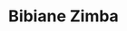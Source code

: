 ---
order: 0
id: 'bibiane-zimba'
title: 'Bibiane Zimba'
excerpt: 'Bibiane is one of the most important people in my life. It was only natural, that when she wanted to have her own little website, I happily offered myself to design and develop it for her. This is a small project that uses 11ty, sanity.io and generates colors based on the images that are being used on the website.'
caseStudyTags: ['Brand Design', 'UI Design', 'UX Design', '11ty', 'Jamstack', 'sanity.io', 'Content Strategy', 'Vanilla JavaScript']
templateEngineOverride: "md,njk"
link: 'https://www.bibianezimba.com'
permalink: false
---